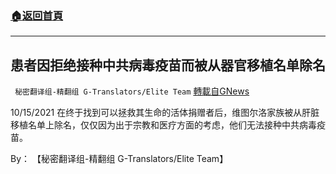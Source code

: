 ###  [:house:返回首頁](https://github.com/ourhimalayas/txt)
---


## 患者因拒绝接种中共病毒疫苗而被从器官移植名单除名
` 秘密翻译组-精翻组 G-Translators/Elite Team` [轉載自GNews](https://gnews.org/zh-hans/1603058/)

10/15/2021 在终于找到可以拯救其生命的活体捐赠者后，维图尔洛家族被从肝脏移植名单上除名，仅仅因为出于宗教和医疗方面的考虑，他们无法接种中共病毒疫苗。

By： 【秘密翻译组-精翻组 G-Translators/Elite Team】
